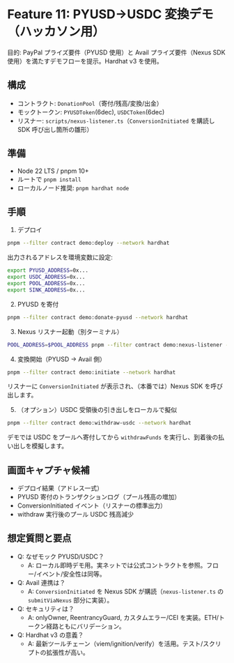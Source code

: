 # Feature 11: PYUSD→USDC 変換デモ（ハッカソン用）

目的: PayPal プライズ要件（PYUSD 使用）と Avail プライズ要件（Nexus SDK 使用）を満たすデモフローを提示。Hardhat v3 を使用。

## 構成
- コントラクト: `DonationPool`（寄付/残高/変換/出金）
- モックトークン: `PYUSDToken`(6dec), `USDCToken`(6dec)
- リスナー: `scripts/nexus-listener.ts`（`ConversionInitiated` を購読し SDK 呼び出し箇所の雛形）

## 準備
- Node 22 LTS / pnpm 10+
- ルートで `pnpm install`
- ローカルノード推奨: `pnpm hardhat node`

## 手順
1) デプロイ
```sh
pnpm --filter contract demo:deploy --network hardhat
```
出力されるアドレスを環境変数に設定:
```sh
export PYUSD_ADDRESS=0x...
export USDC_ADDRESS=0x...
export POOL_ADDRESS=0x...
export SINK_ADDRESS=0x...
```

2) PYUSD を寄付
```sh
pnpm --filter contract demo:donate-pyusd --network hardhat
```

3) Nexus リスナー起動（別ターミナル）
```sh
POOL_ADDRESS=$POOL_ADDRESS pnpm --filter contract demo:nexus-listener --network hardhat
```

4) 変換開始（PYUSD → Avail 側）
```sh
pnpm --filter contract demo:initiate --network hardhat
```
リスナーに `ConversionInitiated` が表示され、（本番では）Nexus SDK を呼び出します。

5) （オプション）USDC 受領後の引き出しをローカルで擬似
```sh
pnpm --filter contract demo:withdraw-usdc --network hardhat
```
デモでは USDC をプールへ寄付してから `withdrawFunds` を実行し、到着後の払い出しを模擬します。

## 画面キャプチャ候補
- デプロイ結果（アドレス一式）
- PYUSD 寄付のトランザクションログ（プール残高の増加）
- ConversionInitiated イベント（リスナーの標準出力）
- withdraw 実行後のプール USDC 残高減少

## 想定質問と要点
- Q: なぜモック PYUSD/USDC？
  - A: ローカル即時デモ用。実ネットでは公式コントラクトを参照。フロー/イベント/安全性は同等。
- Q: Avail 連携は？
  - A: `ConversionInitiated` を Nexus SDK が購読（`nexus-listener.ts` の `submitViaNexus` 部分に実装）。
- Q: セキュリティは？
  - A: onlyOwner, ReentrancyGuard, カスタムエラー/CEI を実装。ETH/トークン経路ともにバリデーション。
- Q: Hardhat v3 の意義？
  - A: 最新ツールチェーン（viem/ignition/verify）を活用。テスト/スクリプトの拡張性が高い。

